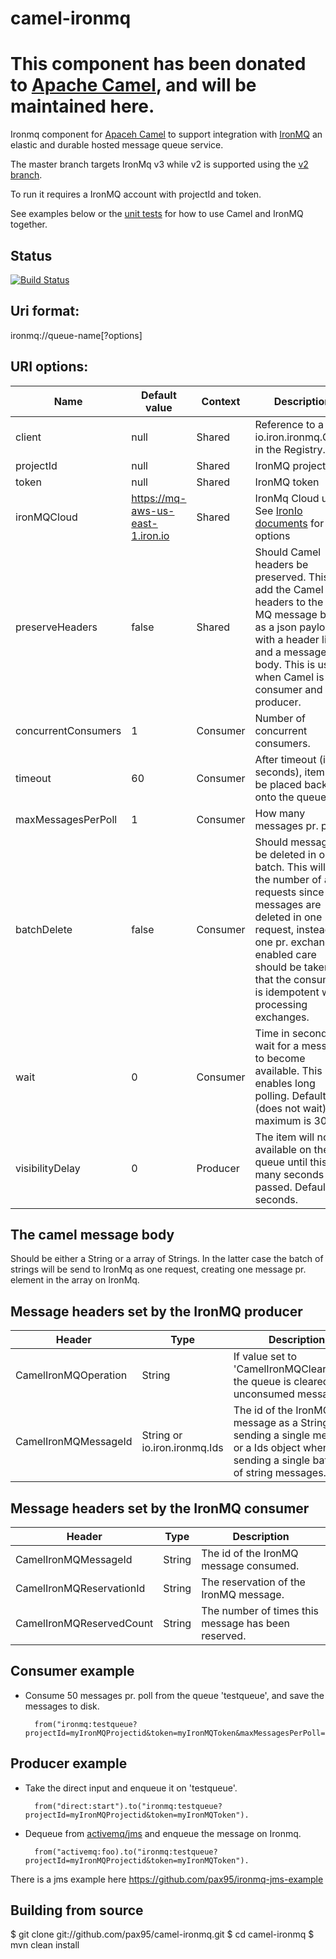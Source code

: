 # camel-ironmq

# This component has been donated to [Apache Camel](http://camel.apache.org/ironmq.html), and will be maintained here.

Ironmq component for [Apaceh Camel](http://camel.apache.org) to support integration with [IronMQ](http://www.iron.io/products/mq) an elastic and durable hosted message queue service.

The master branch targets IronMq v3 while v2 is supported using the [v2 branch](https://github.com/pax95/camel-ironmq/tree/v2).

To run it requires a IronMQ account with projectId and token.

See examples below or the [unit tests](https://github.com/pax95/camel-ironmq/tree/master/src/test/java/org/apache/camel/component/ironmq) for how to use Camel and IronMQ together.

## Status

[![Build Status](https://travis-ci.org/pax95/camel-ironmq.svg?branch=master)](https://travis-ci.org/pax95/camel-ironmq)

## Uri format:

  ironmq://queue-name[?options]

## URI options:


Name        | Default value | Context   | Description
------          | ------------- | -------   | -----------
client          | null          | Shared    | Reference to a io.iron.ironmq.Client in the Registry.
projectId       | null          | Shared    | IronMQ projectid
token           | null          | Shared    | IronMQ token
ironMQCloud     | https://mq-aws-us-east-1.iron.io | Shared  | IronMq Cloud url. See [IronIo documents](http://dev.iron.io/mq/reference/clouds/) for valid options
preserveHeaders    | false      | Shared | Should Camel headers be preserved. This will add the Camel headers to the Iron MQ message body as a json payload with a header list, and a message body. This is useful when Camel is both consumer and producer.
concurrentConsumers | 1             | Consumer  | Number of concurrent consumers.
timeout          | 60      | Consumer  | After timeout (in seconds), item will be placed back onto the queue
maxMessagesPerPoll  | 1        | Consumer | How many messages pr. poll.
batchDelete | false | Consumer | Should messages be deleted in one batch. This will limit the number of api requests since messages are deleted in one request, instead of one pr. exchange. If enabled care should be taken that the consumer is idempotent when processing exchanges.
wait | 0 | Consumer | Time in seconds to wait for a message to become available. This enables long polling. Default is 0 (does not wait), maximum is 30.  
visibilityDelay    | 0        | Producer  | The item will not be available on the queue until this many seconds have passed. Default is 0 seconds.

## The camel message body

Should be either a String or a array of Strings. In the latter case the batch of strings will be send to IronMq as one request, creating  one message pr. element in the array on IronMq.

## Message headers set by the IronMQ producer

Header                  |Type  | Description
------------------------|------|--------------
CamelIronMQOperation    |String|If value set to 'CamelIronMQClearQueue' the queue is cleared of unconsumed  messages.
CamelIronMQMessageId    |String or io.iron.ironmq.Ids|The id of the IronMQ message as a String when sending a single message, or a Ids object when sending a single batch list of string messages.

## Message headers set by the IronMQ consumer


Header                  |Type  | Description
------------------------|------|--------------
CamelIronMQMessageId    |String|The id of the IronMQ message consumed.
CamelIronMQReservationId|String|The reservation of the IronMQ message.
CamelIronMQReservedCount|String|The number of times this message has been reserved.


## Consumer example

* Consume 50 messages pr. poll from the queue 'testqueue', and save the messages to disk.

        from("ironmq:testqueue?projectId=myIronMQProjectid&token=myIronMQToken&maxMessagesPerPoll=50").to("file:somefolder)


## Producer example

* Take the direct input and enqueue it on 'testqueue'.

        from("direct:start").to("ironmq:testqueue?projectId=myIronMQProjectid&token=myIronMQToken").

* Dequeue from [activemq/jms](http://camel.apache.org/jms.html) and enqueue the message on Ironmq.

        from("activemq:foo).to("ironmq:testqueue?projectId=myIronMQProjectid&token=myIronMQToken").

There is a jms example here https://github.com/pax95/ironmq-jms-example

## Building from source



  $ git clone git://github.com/pax95/camel-ironmq.git
  $ cd camel-ironmq
  $ mvn clean install
